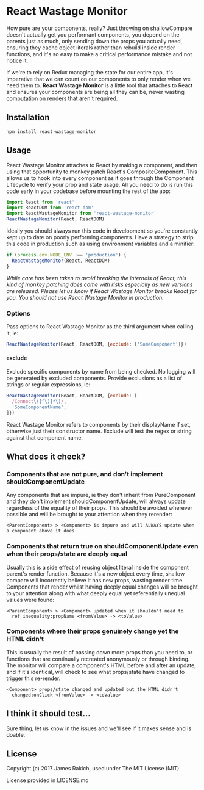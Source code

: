 # React Wastage Monitor

How pure are your components, really? Just throwing on shallowCompare doesn't
actually get you performant components, you depend on the parents just as much,
only sending down the props you actually need, ensuring they cache object
literals rather than rebuild inside render functions, and it's so easy to make
a critical performance mistake and not notice it.

If we're to rely on Redux managing the state for our entire app, it's imperative
that we can count on our components to only render when we need them to. **React
Wastage Monitor** is a little tool that attaches to React and ensures your
components are being all they can be, never wasting computation on renders that
aren't required.

## Installation

```
npm install react-wastage-monitor
```

## Usage

React Wastage Monitor attaches to React by making a component, and
then using that opportunity to monkey patch React's CompositeComponent. This
allows us to hook into every component as it goes through the Component
Lifecycle to verify your prop and state usage. All you need to do is run this
code early in your codebase before mounting the rest of the app:

```js
import React from 'react'
import ReactDOM from 'react-dom'
import ReactWastageMonitor from 'react-wastage-monitor'
ReactWastageMonitor(React, ReactDOM)
```

Ideally you should always run this code in development so you're constantly kept
up to date on poorly performing components. Have a strategy to strip this code
in production such as using environment variables and a minifier:

```js
if (process.env.NODE_ENV !== 'production') {
  ReactWastageMonitor(React, ReactDOM)
}
```

*While care has been taken to avoid breaking the internals of React, this kind
of monkey patching does come with risks especially as new versions are released.
Please let us know if React Wastage Monitor breaks React for you. You should not
use React Wastage Monitor in production.*

### Options
Pass options to React Wastage Monitor as the third argument when calling it, ie:

```js
ReactWastageMonitor(React, ReactDOM, {exclude: ['SomeComponent']})
```

#### exclude
Exclude specific components by name from being checked. No logging will be
generated by excluded components. Provide exclusions as a list of strings or
regular expressions, ie:

```js
ReactWastageMonitor(React, ReactDOM, {exclude: [
  /Connect\([^\)]*\)/,
  'SomeComponentName',
]})
```

React Wastage Monitor refers to components by their displayName if set,
otherwise just their constructor name. Exclude will test the regex or string
against that component name.


## What does it check?

### Components that are not pure, and don't implement shouldComponentUpdate
Any components that are impure, ie they don't inherit from PureComponent and
they don't implement shouldComponentUpdate, will always update regardless of the
equality of their props. This should be avoided wherever possible and will be
brought to your attention when they rerender:

```
<ParentComponent> > <Component> is impure and will ALWAYS update when a component above it does
```

### Components that return true on shouldComponentUpdate even when their props/state are deeply equal
Usually this is a side effect of reusing object literal inside the component
parent's render function. Because it's a new object every time, shallow compare
will incorrectly believe it has new props, wasting render time. Components that
render whilst having deeply equal changes will be brought to your attention
along with what deeply equal yet referentially unequal values were found:

```
<ParentComponent> > <Component> updated when it shouldn't need to
  ref inequality:propName <fromValue> -> <toValue>
```

### Components where their props genuinely change yet the HTML didn't
This is usually the result of passing down more props than you need to, or
functions that are continually recreated anonymously or through binding. The
monitor will compare a component's HTML before and after an update, and if it's
identical, will check to see what props/state have changed to trigger this
re-render.

```
<Component> props/state changed and updated but the HTML didn't
  changed:onClick <fromValue> -> <toValue>
```

## I think it should test...
Sure thing, let us know in the issues and we'll see if it makes sense and is
doable.


## License
Copyright (c) 2017 James Rakich, used under The MIT License (MIT)

License provided in LICENSE.md
